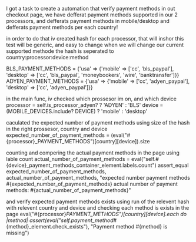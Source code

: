 I got a task to create a automation that verify payment methods in out checkout page,
we have defferat payment methods supported in our 2 processors,
and defferats payment methods in mobile/desktop and defferats payment methods per each country!

in order to do that iv created hash for each processor, that will inshor this test will be generic,
and easy to change when we will change our current supported methode
the hash is seperated to country:processor:device:method

 BLS_PAYMENT_METHODS = {'usa' => {'mobile' => ['cc', 'bls_paypal'], 'desktop' => ['cc', 'bls_paypal', 'moneybookers', 'wire', 'banktransfer']}}
 ADYEN_PAYMENT_METHODS = {'usa' => {'mobile' => ['cc', 'adyen_paypal'], 'desktop' => ['cc', 'adyen_paypal']}}
 
 in the main func,
 iv checked which prossesor im on, and which device 
     processor = self.is_processor_adyen? ? 'ADYEN' : 'BLS'
     device = (MOBILE_DEVICES.include? DEVICE) ? 'mobile' : 'desktop'
     
 caculated the expected number of payment methods using size of the hash in the right prossesor, country and device
    expected_number_of_payment_methods = (eval("#{processor}_PAYMENT_METHODS")[country][device]).size
    
 counting and compering the actual payment methods in the page using lable count
    actual_number_of_payment_methods = eval("self.#{device}_payment_methods_container_element.labels.count")
    assert_equal expected_number_of_payment_methods, actual_number_of_payment_methods, "expected number payment methods #{expected_number_of_payment_methods} actual number of payment methods: #{actual_number_of_payment_methods}"
 
 and verify expected payment methods exists using run of the relevent hash with relevent country and device 
 and checking each method is exists in the page
    eval("#{processor}_PAYMENT_METHODS")[country][device].each do |method|
    assert(eval("self.payment_method_#{method}_element.check_exists"), "Payment method #{method} is missing")
